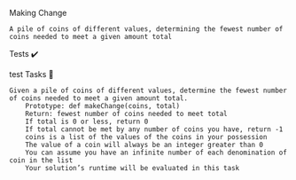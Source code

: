 Making Change

    A pile of coins of different values, determining the fewest number of coins needed to meet a given amount total

Tests ✔️

test
Tasks 📃

    Given a pile of coins of different values, determine the fewest number of coins needed to meet a given amount total.
        Prototype: def makeChange(coins, total)
        Return: fewest number of coins needed to meet total
        If total is 0 or less, return 0
        If total cannot be met by any number of coins you have, return -1
        coins is a list of the values of the coins in your possession
        The value of a coin will always be an integer greater than 0
        You can assume you have an infinite number of each denomination of coin in the list
        Your solution’s runtime will be evaluated in this task


